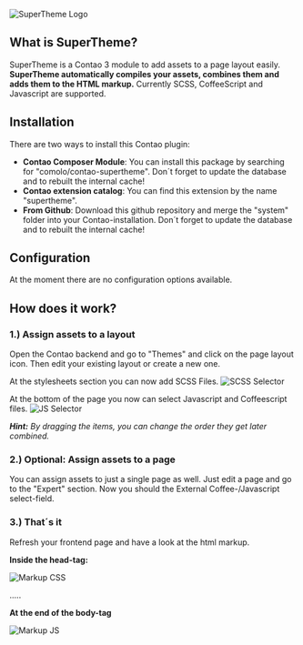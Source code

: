 ![SuperTheme Logo](https://raw.github.com/comolo/contao-supertheme/relaunch/docs/logo-supertheme.png)


## What is SuperTheme?
SuperTheme is a Contao 3 module to add assets to a page layout easily. **SuperTheme automatically compiles your assets, combines them and adds them to the HTML markup.** Currently SCSS, CoffeeScript and Javascript are supported.


## Installation
There are two ways to install this Contao plugin:
*  **Contao Composer Module**: You can install this package by searching for "comolo/contao-supertheme". Don´t forget to update the database and to rebuilt the internal cache!
*  **Contao extension catalog**: You can find this extension by the name "supertheme".
*  **From Github**: Download this github repository and merge the "system" folder into your Contao-installation. Don´t forget to update the database and to rebuilt the internal cache!


## Configuration
At the moment there are no configuration options available.


## How does it work?

### 1.) Assign assets to a layout
Open the Contao backend and go to "Themes" and click on the page layout icon. 
Then edit your existing layout or create a new one. 

At the stylesheets section you can now add SCSS Files.
![SCSS Selector](https://raw.github.com/comolo/contao-supertheme/relaunch/docs/step1-1.png)

At the bottom of the page you now can select Javascript and Coffeescript files. 
![JS Selector](https://raw.github.com/comolo/contao-supertheme/relaunch/docs/step1-2.png)

***Hint:*** *By dragging the items, you can change the order they get later combined.*


### 2.) Optional: Assign assets to a page
You can assign assets to just a single page as well. Just edit a page and go to the "Expert" section.
Now you should the External Coffee-/Javascript select-field.

### 3.) That´s it
Refresh your frontend page and have a look at the html markup.

**Inside the head-tag:**

![Markup CSS](https://raw.github.com/comolo/contao-supertheme/relaunch/docs/step3-1.png)


.....

**At the end of the body-tag** 


![Markup JS](https://raw.github.com/comolo/contao-supertheme/relaunch/docs/step3-2.png)
